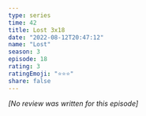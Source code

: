 ```yaml
---
type: series
time: 42
title: Lost 3x18
date: "2022-08-12T20:47:12"
name: "Lost"
season: 3
episode: 18
rating: 3
ratingEmoji: "⭐️⭐️⭐️"
share: false
---
```


_[No review was written for this episode]_

